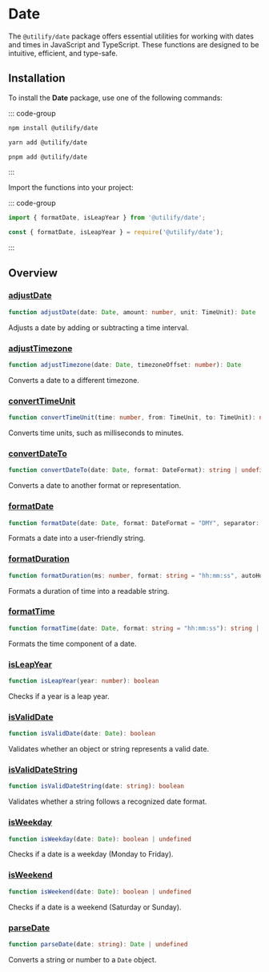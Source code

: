 # Date <Badge type="tip" text="1.0.1" />

The `@utilify/date` package offers essential utilities for working with dates and times in JavaScript and TypeScript. These functions are designed to be intuitive, efficient, and type-safe.

## Installation

To install the **Date** package, use one of the following commands:

::: code-group

```bash [npm]
npm install @utilify/date
```

```bash [yarn]
yarn add @utilify/date
```

```bash [pnpm]
pnpm add @utilify/date
```

:::

Import the functions into your project:

::: code-group

```typescript [esm]
import { formatDate, isLeapYear } from '@utilify/date';
```

```javascript [cjs]
const { formatDate, isLeapYear } = require('@utilify/date');
```

:::

## Overview

### [adjustDate](./adjustDate.md)

```typescript
function adjustDate(date: Date, amount: number, unit: TimeUnit): Date
```
Adjusts a date by adding or subtracting a time interval.

### [adjustTimezone](./adjustTimezone.md)

```typescript
function adjustTimezone(date: Date, timezoneOffset: number): Date
```
Converts a date to a different timezone.

### [convertTimeUnit](./convertTimeUnit.md)

```typescript
function convertTimeUnit(time: number, from: TimeUnit, to: TimeUnit): number
```
Converts time units, such as milliseconds to minutes.

### [convertDateTo](./convertDateTo.md)

```typescript
function convertDateTo(date: Date, format: DateFormat): string | undefined
```
Converts a date to another format or representation.

### [formatDate](./formatDate.md)

```typescript
function formatDate(date: Date, format: DateFormat = "DMY", separator: string = "/"): string | undefined
```
Formats a date into a user-friendly string.

### [formatDuration](./formatDuration.md)

```typescript
function formatDuration(ms: number, format: string = "hh:mm:ss", autoHour: boolean = true): string
```
Formats a duration of time into a readable string.

### [formatTime](./formatTime.md)

```typescript
function formatTime(date: Date, format: string = "hh:mm:ss"): string | undefined
```
Formats the time component of a date.

### [isLeapYear](./isLeapYear.md)

```typescript
function isLeapYear(year: number): boolean
```
Checks if a year is a leap year.

### [isValidDate](./isValidDate.md)

```typescript
function isValidDate(date: Date): boolean
```
Validates whether an object or string represents a valid date.

### [isValidDateString](./isValidDateString.md)

```typescript
function isValidDateString(date: string): boolean
```
Validates whether a string follows a recognized date format.

### [isWeekday](./isWeekday.md)

```typescript
function isWeekday(date: Date): boolean | undefined
```
Checks if a date is a weekday (Monday to Friday).

### [isWeekend](./isWeekend.md)

```typescript
function isWeekend(date: Date): boolean | undefined
```
Checks if a date is a weekend (Saturday or Sunday).

### [parseDate](./parseDate.md)

```typescript
function parseDate(date: string): Date | undefined
```
Converts a string or number to a `Date` object.